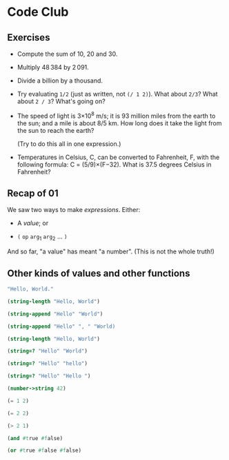 # Code Club

## Exercises

* Compute the sum of 10, 20 and 30.

* Multiply 48&thinsp;384 by 2&thinsp;091.

* Divide a billion by a thousand. 

* Try evaluating `1/2` (just as written, not `(/ 1 2)`). What about
  `2/3`? What about `2 / 3`? What's going on?

* The speed of light is 3&times;10<sup>8</sup> m/s; it is 93&nbsp;million miles
  from the earth to the sun; and a mile is about 8/5&nbsp;km. How long does it
  take the light from the sun to reach the earth?
  
  (Try to do this all in one expression.)

* Temperatures in Celsius, C, can be converted to Fahrenheit, F, with the
  following formula: C = (5/9)&times;(F&minus;32). What is 37.5 degrees Celsius in
  Fahrenheit?

## Recap of 01

We saw two ways to make _expressions_. Either:

  - A _value_; or
  
  - `(` `op` `arg`<sub>1</sub> `arg`<sub>2</sub> ... `)`

And so far, "a value" has meant "a number". (This is not the whole truth!)


## Other kinds of values and other functions


```scheme
"Hello, World."
```
	
```scheme
(string-length "Hello, World")
```
	
```scheme
(string-append "Hello" "World")
```

```scheme
(string-append "Hello" ", " "World)
```

```scheme
(string-length "Hello, World")
```

```scheme
(string=? "Hello" "World")
```

```scheme
(string=? "Hello" "hello")
```

```scheme
(string=? "Hello" "Hello ")
```


```scheme
(number->string 42)
```

```scheme
(= 1 2)
```
	
```scheme
(= 2 2)
```
	
```scheme
(> 2 1)
```
	
```scheme
(and #true #false)
```

```scheme
(or #true #false #false)
```

